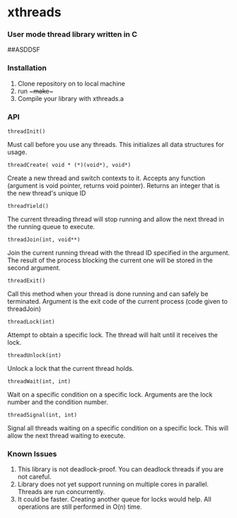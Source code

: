 # xthreads
### User mode thread library written in C


##ASDDSF
### Installation
1. Clone repository on to local machine
2. run ~~~make~~~
3. Compile your library with xthreads.a

### API 
    threadInit()
Must call before you use any threads. This initializes all data structures for usage.

    threadCreate( void * (*)(void*), void*)
Create a new thread and switch contexts to it. Accepts any function (argument is void pointer, returns void pointer). Returns an integer that is the new thread's unique ID

    threadYield()
The current threading thread will stop running and allow the next thread in the running queue to execute.

    threadJoin(int, void**)
Join the current running thread with the thread ID specified in the argument. The result of the process blocking the current one will be stored in the second argument.

    threadExit()
Call this method when your thread is done running and can safely be terminated. Argument is the exit code of the current process (code given to threadJoin)

    threadLock(int)
Attempt to obtain a specific lock. The thread will halt until it receives the lock.

    threadUnlock(int)
Unlock a lock that the current thread holds.

    threadWait(int, int)
Wait on a specific condition on a specific lock. Arguments are the lock number and the condition number.

    threadSignal(int, int)
Signal all threads waiting on a specific condition on a specific lock. This will allow the next thread waiting to execute.

### Known Issues
1. This library is not deadlock-proof. You can deadlock threads if you are not careful.
2. Library does not yet support running on multiple cores in parallel. Threads are run concurrently.
3. It could be faster. Creating another queue for locks would help. All operations are still performed in O(n) time.
